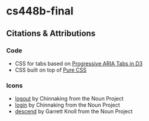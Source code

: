 # cs448b-final

## Citations & Attributions

### Code
- CSS for tabs based on [Progressive ARIA Tabs in D3](https://bl.ocks.org/shawnbot/eb40c7801a527e1949e6)
- CSS built on top of [Pure CSS](https://purecss.io/)

### Icons
- [logout](https://thenounproject.com/term/logout/1820774/) by Chinnaking from the Noun Project
- [login](https://thenounproject.com/term/login/1820755/) by Chinnaking from the Noun Project
- [descend](https://thenounproject.com/search/?q=descend&i=31551) by Garrett
  Knoll from the Noun Project
